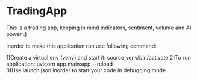 # TradingApp
This is a trading app, keeping in mind indicators, sentiment, volume and AI power :)

Inorder to make this application run use following command: 


1)Create a virtual env (venv) and start it: source venv/bin/activate
2)To run application: uvicorn app.main:app --reload  
3)Use launch.json inorder to start your code in debugging mode
